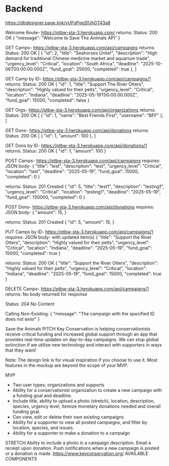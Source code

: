 # Backend

https://dbdesigner.page.link/yUFqPqgSfJhGT43a8

Welcome Route- https://ptbw-sta-3.herokuapp.com/
returns:
Status: 200 OK
  {
    "message": "Welcome to Save The Animals API"
  }

GET Camps- https://ptbw-sta-3.herokuapp.com/api/campaigns
returns:
Status: 200 OK
[
  {
    "id": 2,
    "title": "Seahorses Unite!",
    "description": "High demand for traditional Chinese medicine market and aquarium trade",
    "urgency_level": "Critical",
    "location": "South Africa",
    "deadline": "2025-10-06T00:00:00.000Z",
    "fund_goal": 25000,
    "completed": true
  },
]

GET Camp by ID- https://ptbw-sta-3.herokuapp.com/api/campaigns/1
returns:
Status: 200 OK
  {
    "id": 1,
    "title": "Support The River Otters",
    "description": "Highly valued for their pelts",
    "urgency_level": "Critical",
    "location": "Indiana",
    "deadline": "2025-05-19T00:00:00.000Z",
    "fund_goal": 15000,
    "completed": false
  }

GET Orgs- https://ptbw-sta-3.herokuapp.com/api/organizations
returns:
Status: 200 OK
[
  {
    "id": 1,
    "name": "Best Friends First",
    "username": "BFF"
  },
]

GET Dons- https://ptbw-sta-3.herokuapp.com/api/donations
returns:
Status: 200 OK
[
  {
    "id": 1,
    "amount": 100
  },
]

GET Dons by ID- https://ptbw-sta-3.herokuapp.com/api/donations/1
returns:
Status: 200 OK
  {
    "id": 1,
    "amount": 100
  }
  
POST Camps- https://ptbw-sta-3.herokuapp.com/api/campaigns
requires: JSON body-
  {
    "title": "test",
    "description": "test",
    "urgency_level": "Critical",
    "location": "test",
    "deadline": "2025-05-19",
    "fund_goal": 15000,
    "completed": 0
  }

returns:
Status: 201 Created
  {
    "id": 5,
    "title": "test1",
    "description": "testing1",
    "urgency_level": "Critical",
    "location": "testing1",
    "deadline": "2025-05-19",
    "fund_goal": 130000,
    "completed": 0
  }
  
POST Dons- https://ptbw-sta-3.herokuapp.com/api/donations
requires: JSON body-
  {
    "amount": 15,
  }

returns:
Status: 201 Created
  {
    "id": 5,
    "amount": 15,
  }
  
PUT Camps by ID- https://ptbw-sta-3.herokuapp.com/api/campaigns/1
requires: JSON body- with updated item(s)
  {
    "title": "Support the River Otters",
    "description": "Highly valued for their pelts",
    "urgency_level": "Critical",
    "location": "Indiana",
    "deadline": "2025-05-19",
    "fund_goal": 15000,
    "completed": true
  }

returns:
Status: 200 OK
  {
    "title": "Support the River Otters",
    "description": "Highly valued for their pelts",
    "urgency_level": "Critical",
    "location": "Indiana",
    "deadline": "2025-05-19",
    "fund_goal": 15000,
    "completed": true
  }

DELETE Camps- https://ptbw-sta-3.herokuapp.com/api/campaigns/1
returns:
No body returned for response

Status: 204 No Content

Calling Non-Existing:
  {
    "message": "The campaign with the specified ID does not exist"
  }

Save the Animals
PITCH
Key Conservation is helping conservationists receive critical funding and increased global support through an app that provides real-time updates on day-to-day campaigns. We can stop global extinction if we utilize new technology and interact with supporters in ways that they want!

Note: The design link is for visual inspiration if you choose to use it. Most features in the mockup are beyond the scope of your MVP.

MVP

-   Two user types; organizations and supports
-   Ability for a conservationist organization to create a new campaign with a funding goal and deadline.
-   Include title, ability to upload a photo (stretch), location, description, species, urgency level, itemize monetary donations needed and overall funding goal.
-   Can view, edit or delete their own existing campaigns
-   Ability for a supporter to view all posted campaigns, and filter by location, species, and issues.
-   Ability for a supporter to make a donation to a campaign

STRETCH
Ability to include a photo in a campaign description. Email a receipt upon donation. Push notifications when a new campaign is posted or a donation is made.
https://www.keyconservation.org/
AVAILABLE COMPONENTS
